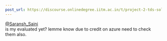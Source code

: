 ```yaml
---
post_url: https://discourse.onlinedegree.iitm.ac.in/t/project-2-tds-solver-discussion-thread/169029/412
---
```

[@Saransh\_Saini](/u/saransh_saini)  
is my evaluated yet? lemme know due to credit on azure need to check them also.